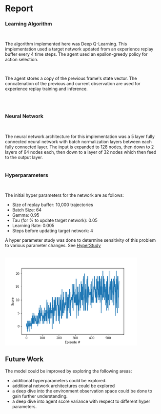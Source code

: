 # Report

### Learning Algorithm
</br>

The algorithm implemented here was Deep Q-Learning. This implementation used a target network updated from an experience replay buffer every 4 time steps. The agent used an epsilon-greedy policy for action selection. 

</br>

The agent stores a copy of the previous frame's state vector. The concatenation of the previous and current observation are used for experience replay training and inference.

</br>
</br>

### Neural Network
</br>

The neural network architecture for this implementation was a 5 layer fully connected neural network with batch normalization layers between each fully connected layer. The input is expanded to 128 nodes, then down to 2 layers of 64 nodes each, then down to a layer of 32 nodes which then feed to the output layer.
</br>
</br>

### Hyperparameters
</br>

The initial hyper parameters for the network are as follows:
* Size of replay buffer: 10,000 trajectories
* Batch Size: 64
* Gamma: 0.95
* Tau (for % to update target network): 0.05
* Learning Rate: 0.005
* Steps before updating target network: 4

A hyper parameter study was done to determine sensitivity of this problem to various parameter changes. See [HyperStudy](./HyperStudy.ipynb)
</br>
</br>

![Score vs Episode](./model_window_agent_05072021_092032.png)


## Future Work

The model could be improved by exploring the following areas:
* additional hyperparameters could be explored.
* additional network architectures could be explored
* a deep dive into the environment observation space could be done to gain further understanding.
* a deep dive into agent score variance with respect to different hyper parameters.

